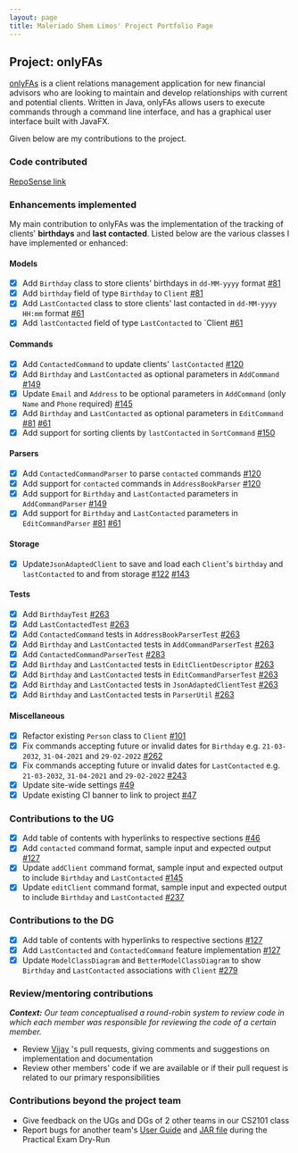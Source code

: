 ```yaml
---
layout: page
title: Maleriado Shem Limos' Project Portfolio Page
---
```


## Project: onlyFAs
[onlyFAs](https://github.com/AY2122S2-CS2103T-W13-4/tp) is a client relations management application for new financial advisors who are looking to maintain and develop relationships with current and potential clients. Written in Java, onlyFAs allows users to execute commands through a command line interface, and has a graphical user interface built with JavaFX.

Given below are my contributions to the project.

### Code contributed
[RepoSense link](https://nus-cs2103-ay2122s2.github.io/tp-dashboard/?search=sheimoria&breakdown=true)

### Enhancements implemented
My main contribution to onlyFAs was the implementation of the tracking of clients' **birthdays** and **last contacted**. Listed below are the various classes I have implemented or enhanced:

#### Models
- [x] Add `Birthday` class to store clients' birthdays in `dd-MM-yyyy` format [#81](https://github.com/AY2122S2-CS2103T-W13-4/tp/pull/81)
- [x] Add `birthday` field of type `Birthday` to `Client` [#81](https://github.com/AY2122S2-CS2103T-W13-4/tp/pull/81)
- [x] Add `LastContacted` class to store clients' last contacted in `dd-MM-yyyy HH:mm` format [#61](https://github.com/AY2122S2-CS2103T-W13-4/tp/pull/61)
- [x] Add `lastContacted` field of type `LastContacted` to `Client [#61](https://github.com/AY2122S2-CS2103T-W13-4/tp/pull/61)

#### Commands
- [x] Add `ContactedCommand` to update clients' `lastContacted` [#120](https://github.com/AY2122S2-CS2103T-W13-4/tp/pull/120)
- [x] Add `Birthday` and `LastContacted` as optional parameters in `AddCommand` [#149](https://github.com/AY2122S2-CS2103T-W13-4/tp/pull/149)
- [x] Update `Email` and `Address` to be optional parameters in `AddCommand` (only `Name` and `Phone` required) [#145](https://github.com/AY2122S2-CS2103T-W13-4/tp/pull/145)
- [x] Add `Birthday` and `LastContacted` as optional parameters in `EditCommand` [#81](https://github.com/AY2122S2-CS2103T-W13-4/tp/pull/81) [#61](https://github.com/AY2122S2-CS2103T-W13-4/tp/pull/61)
- [x] Add support for sorting clients by `lastContacted` in `SortCommand` [#150](https://github.com/AY2122S2-CS2103T-W13-4/tp/pull/150)

#### Parsers
- [x] Add `ContactedCommandParser` to parse `contacted` commands [#120](https://github.com/AY2122S2-CS2103T-W13-4/tp/pull/120)
- [x] Add support for `contacted` commands in `AddressBookParser` [#120](https://github.com/AY2122S2-CS2103T-W13-4/tp/pull/120)
- [x] Add support for `Birthday` and `LastContacted` parameters in `AddCommandParser` [#149](https://github.com/AY2122S2-CS2103T-W13-4/tp/pull/149)
- [x] Add support for `Birthday` and `LastContacted` parameters in `EditCommandParser` [#81](https://github.com/AY2122S2-CS2103T-W13-4/tp/pull/81) [#61](https://github.com/AY2122S2-CS2103T-W13-4/tp/pull/61)

#### Storage
- [x] Update`JsonAdaptedClient` to save and load each `Client`'s `birthday` and `lastContacted` to and from storage [#122](https://github.com/AY2122S2-CS2103T-W13-4/tp/pull/122) [#143](https://github.com/AY2122S2-CS2103T-W13-4/tp/pull/143)

#### Tests
- [x] Add `BirthdayTest` [#263](https://github.com/AY2122S2-CS2103T-W13-4/tp/pull/263)
- [x] Add `LastContactedTest` [#263](https://github.com/AY2122S2-CS2103T-W13-4/tp/pull/263)
- [x] Add `ContactedCommand` tests in `AddressBookParserTest` [#263](https://github.com/AY2122S2-CS2103T-W13-4/tp/pull/263)
- [x] Add `Birthday` and `LastContacted` tests in `AddCommandParserTest` [#263](https://github.com/AY2122S2-CS2103T-W13-4/tp/pull/263)
- [x] Add `ContactedCommandParserTest` [#283](https://github.com/AY2122S2-CS2103T-W13-4/tp/pull/283)
- [x] Add `Birthday` and `LastContacted` tests in `EditClientDescriptor` [#263](https://github.com/AY2122S2-CS2103T-W13-4/tp/pull/263)
- [x] Add `Birthday` and `LastContacted` tests in `EditCommandParserTest` [#263](https://github.com/AY2122S2-CS2103T-W13-4/tp/pull/263)
- [x] Add `Birthday` and `LastContacted` tests in `JsonAdaptedClientTest` [#263](https://github.com/AY2122S2-CS2103T-W13-4/tp/pull/263)
- [x] Add `Birthday` and `LastContacted` tests in `ParserUtil` [#263](https://github.com/AY2122S2-CS2103T-W13-4/tp/pull/263)

#### Miscellaneous
- [x] Refactor existing `Person` class to `Client` [#101](https://github.com/AY2122S2-CS2103T-W13-4/tp/pull/101)
- [x] Fix commands accepting future or invalid dates for `Birthday` e.g. `21-03-2032`, `31-04-2021` and `29-02-2022` [#262](https://github.com/AY2122S2-CS2103T-W13-4/tp/pull/262)
- [x] Fix commands accepting future or invalid dates for `LastContacted` e.g. `21-03-2032`, `31-04-2021` and `29-02-2022` [#243](https://github.com/AY2122S2-CS2103T-W13-4/tp/pull/243)
- [x] Update site-wide settings [#49](https://github.com/AY2122S2-CS2103T-W13-4/tp/pull/49/files)
- [x] Update existing CI banner to link to project [#47](https://github.com/AY2122S2-CS2103T-W13-4/tp/pull/47/files)

### Contributions to the UG
- [x] Add table of contents with hyperlinks to respective sections [#46](https://github.com/AY2122S2-CS2103T-W13-4/tp/pull/46)
- [x] Add `contacted` command format, sample input and expected output [#127](https://github.com/AY2122S2-CS2103T-W13-4/tp/pull/127)
- [x] Update `addClient` command format, sample input and expected output to include `Birthday` and `LastContacted` [#145](https://github.com/AY2122S2-CS2103T-W13-4/tp/pull/145)
- [x] Update `editClient` command format, sample input and expected output to include `Birthday` and `LastContacted` [#237](https://github.com/AY2122S2-CS2103T-W13-4/tp/pull/237)

### Contributions to the DG
- [x] Add table of contents with hyperlinks to respective sections [#127](https://github.com/AY2122S2-CS2103T-W13-4/tp/pull/127)
- [x] Add `LastContacted` and `ContactedCommand` feature implementation [#127](https://github.com/AY2122S2-CS2103T-W13-4/tp/pull/127)
- [x] Update `ModelClassDiagram` and `BetterModelClassDiagram` to show `Birthday` and `LastContacted` associations with `Client` [#279](https://github.com/AY2122S2-CS2103T-W13-4/tp/pull/279)

### Review/mentoring contributions

_**Context:** Our team conceptualised a round-robin system to review code in which each member was responsible for reviewing the code of a certain member._

- Review [Vijay](https://github.com/AY2122S2-CS2103T-W13-4/tp/pulls?q=is%3Apr+is%3Aclosed+author%3Amyc37) 's pull requests, giving comments and suggestions on implementation and documentation
- Review other members' code if we are available or if their pull request is related to our primary responsibilities

### Contributions beyond the project team
- Give feedback on the UGs and DGs of 2 other teams in our CS2101 class
- Report bugs for another team's [User Guide](https://ay2122s2-cs2103-f09-4.github.io/tp/UserGuide.html) and [JAR file](https://github.com/AY2122S2-CS2103-F09-4/tp/releases) during the Practical Exam Dry-Run
